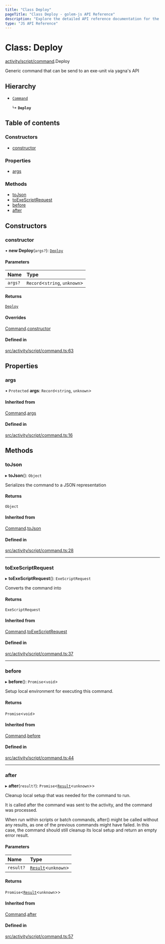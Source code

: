 ```yaml
---
title: "Class Deploy"
pageTitle: "Class Deploy - golem-js API Reference"
description: "Explore the detailed API reference documentation for the Class Deploy within the golem-js SDK for the Golem Network."
type: "JS API Reference"
---
```

# Class: Deploy

[activity/script/command](../modules/activity_script_command).Deploy

Generic command that can be send to an exe-unit via yagna's API

## Hierarchy

- [`Command`](activity_script_command.Command)

  ↳ **`Deploy`**

## Table of contents

### Constructors

- [constructor](activity_script_command.Deploy#constructor)

### Properties

- [args](activity_script_command.Deploy#args)

### Methods

- [toJson](activity_script_command.Deploy#tojson)
- [toExeScriptRequest](activity_script_command.Deploy#toexescriptrequest)
- [before](activity_script_command.Deploy#before)
- [after](activity_script_command.Deploy#after)

## Constructors

### constructor

• **new Deploy**(`args?`): [`Deploy`](activity_script_command.Deploy)

#### Parameters

| Name | Type |
| :------ | :------ |
| `args?` | `Record`\<`string`, `unknown`\> |

#### Returns

[`Deploy`](activity_script_command.Deploy)

#### Overrides

[Command](activity_script_command.Command).[constructor](activity_script_command.Command#constructor)

#### Defined in

[src/activity/script/command.ts:63](https://github.com/golemfactory/golem-js/blob/ed1cf1df/src/activity/script/command.ts#L63)

## Properties

### args

• `Protected` **args**: `Record`\<`string`, `unknown`\>

#### Inherited from

[Command](activity_script_command.Command).[args](activity_script_command.Command#args)

#### Defined in

[src/activity/script/command.ts:16](https://github.com/golemfactory/golem-js/blob/ed1cf1df/src/activity/script/command.ts#L16)

## Methods

### toJson

▸ **toJson**(): `Object`

Serializes the command to a JSON representation

#### Returns

`Object`

#### Inherited from

[Command](activity_script_command.Command).[toJson](activity_script_command.Command#tojson)

#### Defined in

[src/activity/script/command.ts:28](https://github.com/golemfactory/golem-js/blob/ed1cf1df/src/activity/script/command.ts#L28)

___

### toExeScriptRequest

▸ **toExeScriptRequest**(): `ExeScriptRequest`

Converts the command into

#### Returns

`ExeScriptRequest`

#### Inherited from

[Command](activity_script_command.Command).[toExeScriptRequest](activity_script_command.Command#toexescriptrequest)

#### Defined in

[src/activity/script/command.ts:37](https://github.com/golemfactory/golem-js/blob/ed1cf1df/src/activity/script/command.ts#L37)

___

### before

▸ **before**(): `Promise`\<`void`\>

Setup local environment for executing this command.

#### Returns

`Promise`\<`void`\>

#### Inherited from

[Command](activity_script_command.Command).[before](activity_script_command.Command#before)

#### Defined in

[src/activity/script/command.ts:44](https://github.com/golemfactory/golem-js/blob/ed1cf1df/src/activity/script/command.ts#L44)

___

### after

▸ **after**(`result?`): `Promise`\<[`Result`](activity_results.Result)\<`unknown`\>\>

Cleanup local setup that was needed for the command to run.

It is called after the command was sent to the activity, and the command was processed.

When run within scripts or batch commands, after() might be called without any results, as one of the previous
commands might have failed. In this case, the command should still cleanup its local setup and return an empty
error result.

#### Parameters

| Name | Type |
| :------ | :------ |
| `result?` | [`Result`](activity_results.Result)\<`unknown`\> |

#### Returns

`Promise`\<[`Result`](activity_results.Result)\<`unknown`\>\>

#### Inherited from

[Command](activity_script_command.Command).[after](activity_script_command.Command#after)

#### Defined in

[src/activity/script/command.ts:57](https://github.com/golemfactory/golem-js/blob/ed1cf1df/src/activity/script/command.ts#L57)
